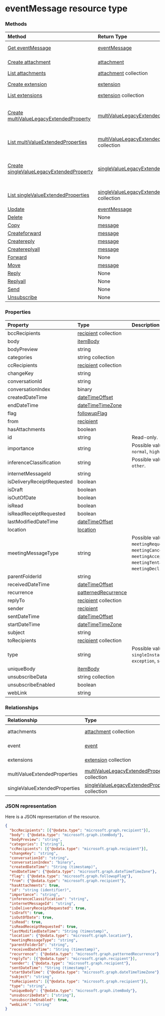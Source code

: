 # eventMessage resource type




### Methods

| Method		   | Return Type	|Description|
|:---------------|:--------|:----------|
|[Get eventMessage](../api/eventmessage_get.md) | [eventMessage](eventmessage.md) |Read properties and relationships of eventMessage object.|
|[Create attachment](../api/eventmessage_post_attachments.md) |[attachment](attachment.md)| Create a new attachment by posting to the attachments collection.|
|[List attachments](../api/eventmessage_list_attachments.md) |[attachment](attachment.md) collection| Get a attachment object collection.|
|[Create extension](../api/eventmessage_post_extensions.md) |[extension](extension.md)| Create a new extension by posting to the extensions collection.|
|[List extensions](../api/eventmessage_list_extensions.md) |[extension](extension.md) collection| Get a extension object collection.|
|[Create multiValueLegacyExtendedProperty](../api/eventmessage_post_multivalueextendedproperties.md) |[multiValueLegacyExtendedProperty](multivaluelegacyextendedproperty.md)| Create a new multiValueLegacyExtendedProperty by posting to the multiValueExtendedProperties collection.|
|[List multiValueExtendedProperties](../api/eventmessage_list_multivalueextendedproperties.md) |[multiValueLegacyExtendedProperty](multivaluelegacyextendedproperty.md) collection| Get a multiValueLegacyExtendedProperty object collection.|
|[Create singleValueLegacyExtendedProperty](../api/eventmessage_post_singlevalueextendedproperties.md) |[singleValueLegacyExtendedProperty](singlevaluelegacyextendedproperty.md)| Create a new singleValueLegacyExtendedProperty by posting to the singleValueExtendedProperties collection.|
|[List singleValueExtendedProperties](../api/eventmessage_list_singlevalueextendedproperties.md) |[singleValueLegacyExtendedProperty](singlevaluelegacyextendedproperty.md) collection| Get a singleValueLegacyExtendedProperty object collection.|
|[Update](../api/eventmessage_update.md) | [eventMessage](eventmessage.md)	|Update eventMessage object. |
|[Delete](../api/eventmessage_delete.md) | None |Delete eventMessage object. |
|[Copy](../api/eventmessage_copy.md)|[message](message.md)||
|[Createforward](../api/eventmessage_createforward.md)|[message](message.md)||
|[Createreply](../api/eventmessage_createreply.md)|[message](message.md)||
|[Createreplyall](../api/eventmessage_createreplyall.md)|[message](message.md)||
|[Forward](../api/eventmessage_forward.md)|None||
|[Move](../api/eventmessage_move.md)|[message](message.md)||
|[Reply](../api/eventmessage_reply.md)|None||
|[Replyall](../api/eventmessage_replyall.md)|None||
|[Send](../api/eventmessage_send.md)|None||
|[Unsubscribe](../api/eventmessage_unsubscribe.md)|None||

### Properties
| Property	   | Type	|Description|
|:---------------|:--------|:----------|
|bccRecipients|[recipient](recipient.md) collection||
|body|[itemBody](itembody.md)||
|bodyPreview|string||
|categories|string collection||
|ccRecipients|[recipient](recipient.md) collection||
|changeKey|string||
|conversationId|string||
|conversationIndex|binary||
|createdDateTime|[dateTimeOffset](datetimeoffset.md)||
|endDateTime|[dateTimeTimeZone](datetimetimezone.md)||
|flag|[followupFlag](followupflag.md)||
|from|[recipient](recipient.md)||
|hasAttachments|boolean||
|id|string| Read-only.|
|importance|string| Possible values are: `low`, `normal`, `high`.|
|inferenceClassification|string| Possible values are: `focused`, `other`.|
|internetMessageId|string||
|isDeliveryReceiptRequested|boolean||
|isDraft|boolean||
|isOutOfDate|boolean||
|isRead|boolean||
|isReadReceiptRequested|boolean||
|lastModifiedDateTime|[dateTimeOffset](datetimeoffset.md)||
|location|[location](location.md)||
|meetingMessageType|string| Possible values are: `none`, `meetingRequest`, `meetingCancelled`, `meetingAccepted`, `meetingTentativelyAccepted`, `meetingDeclined`.|
|parentFolderId|string||
|receivedDateTime|[dateTimeOffset](datetimeoffset.md)||
|recurrence|[patternedRecurrence](patternedrecurrence.md)||
|replyTo|[recipient](recipient.md) collection||
|sender|[recipient](recipient.md)||
|sentDateTime|[dateTimeOffset](datetimeoffset.md)||
|startDateTime|[dateTimeTimeZone](datetimetimezone.md)||
|subject|string||
|toRecipients|[recipient](recipient.md) collection||
|type|string| Possible values are: `singleInstance`, `occurrence`, `exception`, `seriesMaster`.|
|uniqueBody|[itemBody](itembody.md)||
|unsubscribeData|string collection||
|unsubscribeEnabled|boolean||
|webLink|string||

### Relationships
| Relationship | Type	|Description|
|:---------------|:--------|:----------|
|attachments|[attachment](attachment.md) collection| Read-only. Nullable.|
|event|[event](event.md)| Read-only. Nullable.|
|extensions|[extension](extension.md) collection| Read-only. Nullable.|
|multiValueExtendedProperties|[multiValueLegacyExtendedProperty](multivaluelegacyextendedproperty.md) collection| Read-only. Nullable.|
|singleValueExtendedProperties|[singleValueLegacyExtendedProperty](singlevaluelegacyextendedproperty.md) collection| Read-only. Nullable.|

### JSON representation

Here is a JSON representation of the resource.

<!-- {
  "blockType": "resource",
  "optionalProperties": [

  ],
  "@odata.type": "microsoft.graph.eventMessage"
}-->

```json
{
  "bccRecipients": [{"@odata.type": "microsoft.graph.recipient"}],
  "body": {"@odata.type": "microsoft.graph.itemBody"},
  "bodyPreview": "string",
  "categories": ["string"],
  "ccRecipients": [{"@odata.type": "microsoft.graph.recipient"}],
  "changeKey": "string",
  "conversationId": "string",
  "conversationIndex": "binary",
  "createdDateTime": "String (timestamp)",
  "endDateTime": {"@odata.type": "microsoft.graph.dateTimeTimeZone"},
  "flag": {"@odata.type": "microsoft.graph.followupFlag"},
  "from": {"@odata.type": "microsoft.graph.recipient"},
  "hasAttachments": true,
  "id": "string (identifier)",
  "importance": "string",
  "inferenceClassification": "string",
  "internetMessageId": "string",
  "isDeliveryReceiptRequested": true,
  "isDraft": true,
  "isOutOfDate": true,
  "isRead": true,
  "isReadReceiptRequested": true,
  "lastModifiedDateTime": "String (timestamp)",
  "location": {"@odata.type": "microsoft.graph.location"},
  "meetingMessageType": "string",
  "parentFolderId": "string",
  "receivedDateTime": "String (timestamp)",
  "recurrence": {"@odata.type": "microsoft.graph.patternedRecurrence"},
  "replyTo": [{"@odata.type": "microsoft.graph.recipient"}],
  "sender": {"@odata.type": "microsoft.graph.recipient"},
  "sentDateTime": "String (timestamp)",
  "startDateTime": {"@odata.type": "microsoft.graph.dateTimeTimeZone"},
  "subject": "string",
  "toRecipients": [{"@odata.type": "microsoft.graph.recipient"}],
  "type": "string",
  "uniqueBody": {"@odata.type": "microsoft.graph.itemBody"},
  "unsubscribeData": ["string"],
  "unsubscribeEnabled": true,
  "webLink": "string"
}

```

<!-- uuid: 8fcb5dbc-d5aa-4681-8e31-b001d5168d79
2015-10-25 14:57:30 UTC -->
<!-- {
  "type": "#page.annotation",
  "description": "eventMessage resource",
  "keywords": "",
  "section": "documentation",
  "tocPath": ""
}-->